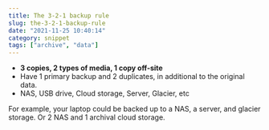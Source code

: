 ```yaml
---
title: The 3-2-1 backup rule
slug: the-3-2-1-backup-rule
date: "2021-11-25 10:40:14"
category: snippet
tags: ["archive", "data"]
---
```


- **3 copies, 2 types of media, 1 copy off-site**
- Have 1 primary backup and 2 duplicates, in additional to the original data.
- NAS, USB drive, Cloud storage, Server, Glacier, etc

For example, your laptop could be backed up to a NAS, a server, and glacier
storage. Or 2 NAS and 1 archival cloud storage.
